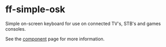 ff-simple-osk
=============

Simple on-screen keyboard for use on connected TV's, STB's and games consoles. 

See the [component](http://scottwhittaker.github.io/ff-simple-osk/components/ff-simple-osk/) page for more information.